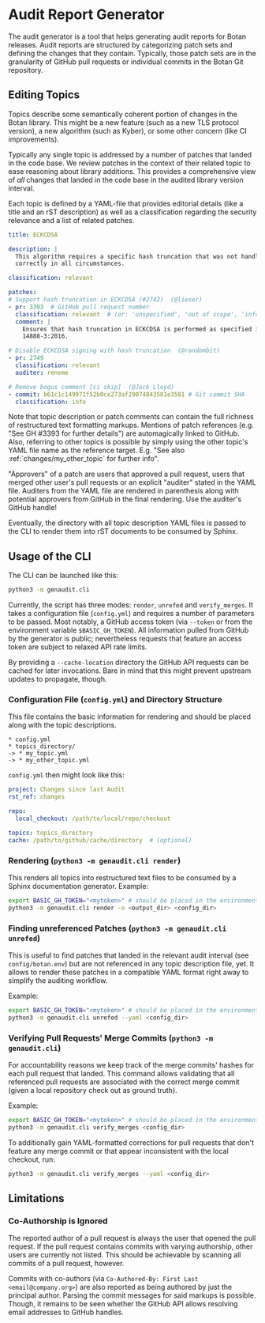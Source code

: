 # Audit Report Generator

The audit generator is a tool that helps generating audit reports for Botan
releases. Audit reports are structured by categorizing patch sets and defining
the changes that they contain. Typically, those patch sets are in the
granularity of GitHub pull requests or individual commits in the Botan Git
repository.

## Editing Topics

Topics describe some semantically coherent portion of changes in the Botan
library. This might be a new feature (such as a new TLS protocol version), a new
algorithm (such as Kyber), or some other concern (like CI improvements).

Typically any single topic is addressed by a number of patches that landed in
the code base. We review patches in the context of their related topic to ease
reasoning about library additions. This provides a comprehensive view of _all_
changes that landed in the code base in the audited library version interval.

Each topic is defined by a YAML-file that provides editorial details (like a
title and an rST description) as well as a classification regarding the security
relevance and a list of related patches.

```yaml
title: ECKCDSA

description: |
  This algorithm requires a specific hash truncation that was not handled
  correctly in all circumstances.

classification: relevant

patches:
# Support hash truncation in ECKCDSA (#2742)  (@lieser)
- pr: 3393  # GitHub pull request number
  classification: relevant  # (or: 'unspecified', 'out of scope', 'info', 'critical')
  comment: |
    Ensures that hash truncation in ECKCDSA is performed as specified in ISO
    14888-3:2016.

# Disable ECKCDSA signing with hash truncation  (@randombit)
- pr: 2749
  classification: relevant
  auditer: reneme

# Remove bogus comment [ci skip]  (@Jack Lloyd)
- commit: b61c1c149971f52b0ce273af29074843581e3581 # Git commit SHA
  classification: info
```

Note that topic description or patch comments can contain the full richness of
restructured text formatting markups. Mentions of patch references (e.g. "See GH
#3393 for further details") are automagically linked to GitHub. Also, referring
to other topics is possible by simply using the other topic's YAML file name as
the reference target. E.g. "See also :ref:\`changes/my_other_topic\` for further
info".

"Approvers" of a patch are users that approved a pull request, users that merged
other user's pull requests or an explicit "auditer" stated in the YAML file.
Auditers from the YAML file are rendered in parenthesis along with potential
approvers from GitHub in the final rendering. Use the auditer's GitHub handle!

Eventually, the directory with all topic description YAML files is passed to
the CLI to render them into rST documents to be consumed by Sphinx.

## Usage of the CLI

The CLI can be launched like this:

```bash
python3 -m genaudit.cli
```

Currently, the script has three modes: `render`, `unrefed` and `verify_merges`.
It takes a configuration file (`config.yml`) and requires a number of parameters
to be passed. Most notably, a GitHub access token (via `--token` or from the
environment variable `$BASIC_GH_TOKEN`). All information pulled from GitHub by
the generator is public; nevertheless requests that feature an access token are
subject to relaxed API rate limits.

By providing a `--cache-location` directory the GitHub API requests can be
cached for later invocations. Bare in mind that this might prevent upstream
updates to propagate, though.

### Configuration File (`config.yml`) and Directory Structure

This file contains the basic information for rendering and should be placed
along with the topic descriptions.

```
* config.yml
* topics_directory/
-> * my_topic.yml
-> * my_other_topic.yml
```

`config.yml` then might look like this:

```yaml
project: Changes since last Audit
rst_ref: changes

repo:
  local_checkout: /path/to/local/repo/checkout

topics: topics_directory
cache: /path/to/github/cache/directory  # (optional)
```

### Rendering (`python3 -m genaudit.cli render`)

This renders all topics into restructured text files to be consumed by a Sphinx
documentation generator. Example:

```bash
export BASIC_GH_TOKEN="<mytoken>" # should be placed in the environment in some reasonable way
python3 -m genaudit.cli render -o <output_dir> <config_dir>
```

### Finding unreferenced Patches (`python3 -m genaudit.cli unrefed`)

This is useful to find patches that landed in the relevant audit interval
(see `config/botan.env`) but are not referenced in any topic
description file, yet. It allows to render these patches in a compatible YAML
format right away to simplify the auditing workflow.

Example:

```bash
export BASIC_GH_TOKEN="<mytoken>" # should be placed in the environment in some reasonable way
python3 -m genaudit.cli unrefed --yaml <config_dir>
```

### Verifying Pull Requests' Merge Commits (`python3 -m genaudit.cli`)

For accountability reasons we keep track of the merge commits' hashes for each
pull request that landed. This command allows validating that all referenced
pull requests are associated with the correct merge commit (given a local
repository check out as ground truth).

Example:

```bash
export BASIC_GH_TOKEN="<mytoken>" # should be placed in the environment in some reasonable way
python3 -m genaudit.cli verify_merges <config_dir>
```

To additionally gain YAML-formatted corrections for pull requests that don't
feature any merge commit or that appear inconsistent with the local checkout, run:

```bash
python3 -m genaudit.cli verify_merges --yaml <config_dir>
```

## Limitations

### Co-Authorship is Ignored

The reported author of a pull request is always the user that opened the pull
request. If the pull request contains commits with varying authorship, other
users are currently not listed. This should be achievable by scanning all
commits of a pull request, however.

Commits with co-authors (via `Co-Authored-By: First Last <email@company.org>`)
are also reported as being authored by just the principal author. Parsing the
commit messages for said markups is possible. Though, it remains to be seen
whether the GitHub API allows resolving email addresses to GitHub handles.
